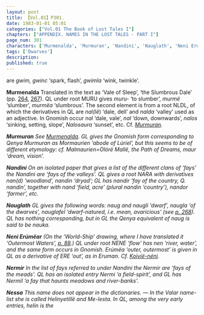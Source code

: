 ```yaml
---
layout: post
title: 【Vol.01】P301.
date: 1983-01-01 05:01
categories: ["Vol.01 The Book of Lost Tales I"]
chapters: ["APPENDIX. NAMES IN THE LOST TALES - PART I"]
page_num: 301
characters: ['Murmenalda', 'Murmuran', 'Nandini', 'Nauglath', 'Neni Erúmëar', 'Nermir', 'Nessa']
tags: ['Dwarves']
description: 
published: true
---
```


<p style="text-indent: 0;">
are <I>gwim, gwinc</I> ‘spark, flash’, <I>gwimla</I> ‘wink, twinkle’.
</p>

<B>Murmenalda</B>   Translated in the text as ‘Vale of Sleep’, ‘the Slumbrous Dale’ (pp. [264]({{site.baseurl}}/vol01-p264), [267]({{site.baseurl}}/vol01-p267)). QL under root MURU gives <I>muru-</I> ‘to slumber’, <I>murmë</I> ‘slumber’, <I>murmëa</I> ‘slumbrous’. The second element is from a root NLDL, of which the derivatives in QL are <I>nal(lë</I>) ‘dale, dell’ and <I>nalda</I> ‘valley’ used as an adjective. In Gnomish occur <I>nal</I> ‘dale, vale’, <I>nal</I> ‘down, downwards’, <I>nalos</I> ‘sinking, setting, slope’, <I>Nalosaura</I> ‘sunset’, etc. Cf. <I>[Murmuran]({{site.baseurl}}/characters#Murmuran</I>).

<B>Murmuran</B>   See <I>[Murmenalda]({{site.baseurl}}/characters#Murmenalda</I>). GL gives the Gnomish form corresponding to Qenya <I>Murmuran</I> as <I>Mormaurien</I> ‘abode of Lúriel’, but this seems to be of different etymology: cf. <I>Malmaurien=Olórë Mallë</I>, the Path of Dreams, <I>maur</I> ‘dream, vision’.

<B>Nandini</B>   On an isolated paper that gives a list of the different clans of ‘fays' the <I>Nandini</I> are ‘fays of the valleys'. QL gives a root NARA with derivatives <I>nan(d</I>) ‘woodland’, <I>nandin</I> ‘dryad’; GL has <I>nandir</I> ‘fay of the country, Q. <I>nandin’</I>, together with <I>nand</I> ‘field, acre’ (plural <I>nandin</I> ‘country’), <I>nandor</I> ‘farmer’, etc.

<B>Nauglath</B>   GL gives the following words: <I>naug</I> and <I>naugli</I> ‘dwarf’, <I>naugla</I> ‘of the dwarves', <I>nauglafel</I> ‘dwarf-natured, i.e. mean, avaricious’ (see [p. 268]({{site.baseurl}}/vol01-p268)). QL has nothing corresponding, but in GL the Qenya equivalent of <I>naug</I> is said to be <I>nauka</I>.

<B>Neni Erúmëar</B> (On the ‘World-Ship’ drawing, where I have translated it ‘Outermost Waters', [p. 88]({{site.baseurl}}/vol01-p88).) QL under root NENE ‘flow’ has <I>nen</I> ‘river, water’, and the same form occurs in Gnomish. <I>Erúmëa</I> ‘outer, outermost’ is given in QL as a derivative of ERE ‘out’, as in <I>Eruman</I>. Cf. <I>[Koivië-néni]({{site.baseurl}}/characters#Koivië-néni</I>).

<B>Nermir</B>   In the list of fays referred to under <I>Nandini</I> the <I>Nermir</I> are ‘fays of the meads'. QL has an isolated entry <I>Nermi</I> ‘a field-spirit’, and GL has <I>Nermil</I> ‘a fay that haunts meadows and river-banks'.

<B>Nessa</B>   This name does not appear in the dictionaries. — In the Valar name-list she is called <I>Helinyetillë</I> and <I>Me-lesta</I>. In QL, among the very early entries, <I>helin</I> is the

